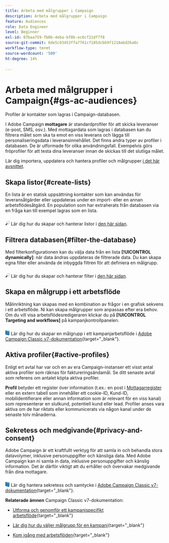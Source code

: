 ```yaml
---
title: Arbeta med målgrupper i Campaign
description: Arbeta med målgrupper i Campaign
feature: Audiences
role: Data Engineer
level: Beginner
exl-id: 07baa759-fb0b-4eba-bf8b-ec6cf21df7f8
source-git-commit: 6de5c93453ffa7761cf185dcbb9f1210abd26a0c
workflow-type: tm+mt
source-wordcount: '509'
ht-degree: 14%

---
```


# Arbeta med målgrupper i Campaign{#gs-ac-audiences}

Profiler är kontakter som lagras i Campaign-databasen.

I Adobe Campaign **mottagare** är standardprofiler för att skicka leveranser (e-post, SMS, osv.). Med mottagardata som lagras i databasen kan du filtrera målet som ska ta emot en viss leverans och lägga till personaliseringsdata i leveransinnehållet. Det finns andra typer av profiler i databasen. De är utformade för olika användningsfall. Exempelvis görs fröprofiler för att testa dina leveranser innan de skickas till det slutliga målet.

Lär dig importera, uppdatera och hantera profiler och målgrupper [i det här avsnittet](../audiences/gs-audiences.md).

## Skapa listor{#create-lists}

En lista är en statisk uppsättning kontakter som kan användas för leveransåtgärder eller uppdateras under en import- eller en annan arbetsflödesåtgärd. En population som har extraherats från databasen via en fråga kan till exempel lagras som en lista.

![](../assets/do-not-localize/glass.png) Lär dig hur du skapar och hanterar listor i [den här sidan](../audiences/create-audiences.md).

## Filtrera databasen{#filter-the-database}

Med filterkonfigurationen kan du välja data från en lista **[!UICONTROL dynamically]**: när data ändras uppdateras de filtrerade data. Du kan skapa egna filter eller använda de inbyggda filtren för att definiera en målgrupp.

![](../assets/do-not-localize/glass.png) Lär dig hur du skapar och hanterar filter i [den här sidan](../audiences/create-filters.md).

## Skapa en målgrupp i ett arbetsflöde

Målinriktning kan skapas med en kombination av frågor i en grafisk sekvens i ett arbetsflöde. Ni kan skapa målgrupper som anpassas efter era behov. Om du vill visa arbetsflödesredigeraren klickar du på **[!UICONTROL Targeting and workflows]** på kampanjkontrollpanelen.

![](../assets/do-not-localize/book.png) Lär dig hur du skapar en målgrupp i ett kampanjarbetsflöde i [Adobe Campaign Classic v7-dokumentation](https://experienceleague.adobe.com/docs/campaign-classic/using/orchestrating-campaigns/orchestrate-campaigns/marketing-campaign-target.html?lang=en#building-the-main-target-in-a-workflow){target=&quot;_blank&quot;}.


## Aktiva profiler{#active-profiles}

Enligt ert avtal har var och en av era Campaign-instanser ett visst antal aktiva profiler som räknas för faktureringsändamål. Se ditt senaste avtal som referens om antalet köpta aktiva profiler.

**Profil** betyder ett register över information (t.ex.: en post i [Mottagarregister](../dev/datamodel.md) eller en extern tabell som innehåller ett cookie-ID, Kund-ID, mobilidentifierare eller annan information som är relevant för en viss kanal) som representerar en slutkund, potentiell kund eller lead. Profiler anses vara aktiva om de har riktats eller kommunicerats via någon kanal under de senaste tolv månaderna.

<!--
You can monitor the number of active profiles used on your instances directly from Campaign Control Panel. 

![](../assets/do-not-localize/book.png) For more on this, refer to the [Control Panel documentation](https://docs.adobe.com/content/help/en/control-panel/using/performance-monitoring/active-profiles-monitoring.html).
-->

## Sekretess och medgivande{#privacy-and-consent}

Adobe Campaign är ett kraftfullt verktyg för att samla in och behandla stora datavolymer, inklusive personuppgifter och känsliga data. Med Adobe Campaign kan ni samla in data, inklusive personuppgifter och känslig information. Det är därför viktigt att du erhåller och övervakar medgivande från dina mottagare.

![](../assets/do-not-localize/book.png) Lär dig hantera sekretess och samtycke i [Adobe Campaign Classic v7-dokumentation](https://experienceleague.adobe.com/docs/campaign-classic/using/getting-started/privacy/privacy-and-recommendations.html){target=&quot;_blank&quot;}.

**Relaterade ämnen** Campaign Classic v7-dokumentation:

* [Utforma och genomför ett kampanjspecifikt arbetsflöde](https://experienceleague.adobe.com/docs/campaign-classic/using/automating-with-workflows/introduction/building-a-workflow.html){target=&quot;_blank&quot;}

* [Lär dig hur du väljer målgrupp för en kampanj](https://experienceleague.adobe.com/docs/campaign-classic/using/orchestrating-campaigns/orchestrate-campaigns/marketing-campaign-target.html){target=&quot;_blank&quot;}

* [Kom igång med arbetsflöden](https://experienceleague.adobe.com/docs/campaign-classic/using/automating-with-workflows/introduction/about-workflows.html){target=&quot;_blank&quot;}

